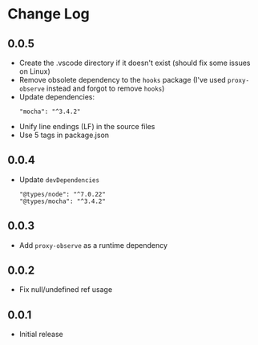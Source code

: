 # Change Log

## 0.0.5

* Create the .vscode directory if it doesn't exist (should fix some issues on Linux)
* Remove obsolete dependency to the `hooks` package (I've used `proxy-observe` instead and forgot to remove `hooks`)
* Update dependencies:
    ```
    "mocha": "^3.4.2"
    ```
* Unify line endings (LF) in the source files
* Use 5 tags in package.json

## 0.0.4

* Update `devDependencies`
    ```
    "@types/node": "^7.0.22"
    "@types/mocha": "^3.4.2"
    ```

## 0.0.3

* Add `proxy-observe` as a runtime dependency

## 0.0.2

* Fix null/undefined ref usage

## 0.0.1

* Initial release
